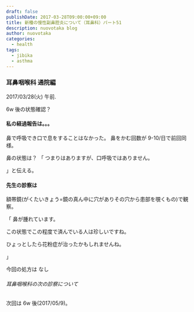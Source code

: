 ```yaml
---
draft: false
publishDate: 2017-03-28T09:00:00+09:00
title: 新種の慢性副鼻腔炎について（耳鼻科）パート51
description: nuovotaka blog
author: nuovotaka
categories:
  - health
tags:
  - jibika
  - asthma
---
```


### 耳鼻咽喉科 通院編

2017/03/28(火) 午前.

6w 後の状態確認？

#### 私の経過報告は。。。

鼻で呼吸でき口で息をすることはなかった。
鼻をかむ回数が 9-10/日で前回同様。

鼻の状態は？
「
つまりはありますが、口呼吸ではありません。

」と伝える。

#### 先生の診察は

額帯鏡(がくたいきょう=鏡の真ん中に穴がありその穴から患部を覗くもの)で観察。

「
鼻が腫れています。

この状態でこの程度で済んでいる人は珍しいですね。

ひょっとしたら花粉症が治ったかもしれませんね。

」

今回の処方は
なし

###### 耳鼻咽喉科の次の診察について

次回は 6w 後(2017/05/9)。
